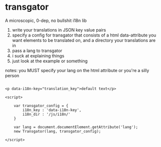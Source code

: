 # transgator
A microscopic, 0-dep, no bullshit i18n lib

1. write your translations in JSON key value pairs
2. specify a config for transgator that consists of a html data-attribute you want elements to be translated on, and a directory your translations are in
3. pass a lang to transgator
4. i suck at explaining things
5. just look at the example or something

notes: you MUST specify your lang on the html attribute or you're a silly person

```

<p data-i18n-key="translation_key">default text</p>

<script>

	var transgator_config = {
		i18n_key : 'data-i18n-key',
		i18n_dir : '/js/i18n/'
	}

	var lang = document.documentElement.getAttribute('lang');
	new Transgator(lang, transgator_config);
	
</script>
```
